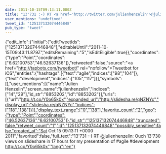 ```yaml
---
date: 2011-10-15T09:13:11.000Z
title: "13'731 :-) RT <a href='http://twitter.com/julienhenzelin'>@julienhenzelin</a>: Ouch 13'730 views on slideshare in 17 hours for my presentation of #agile #development http://t.co/Y0o65k0x″"
user_mentions: "undefined"
tweet_id: "125137132074446848"
pub_type: "tweet"
---
```

{"edit_info":{"initial":{"editTweetIds":["125137132074446848"],"editableUntil":"2011-10-15T09:43:11.879Z","editsRemaining":"5","isEditEligible":true}},"coordinates":{"type":"Point","coordinates":["6.62100753","46.52637136"]},"retweeted":false,"source":"<a href=\"http://tapbots.com/tweetbot\" rel=\"nofollow\">Tweetbot for iOS</a>","entities":{"hashtags":[{"text":"agile","indices":["98","104"]},{"text":"development","indices":["105","117"]}],"symbols":[],"user_mentions":[{"name":"Julien Henzelin","screen_name":"julienhenzelin","indices":["14","29"],"id_str":"8853202","id":"8853202"}],"urls":[{"url":"http://t.co/Y0o65k0x","expanded_url":"http://slidesha.re/qNZNYc","display_url":"slidesha.re/qNZNYc","indices":["118","138"]}]},"display_text_range":["0","138"],"favorite_count":"2","geo":{"type":"Point","coordinates":["46.52637136","6.62100753"]},"id_str":"125137132074446848","truncated":false,"retweet_count":"1","id":"125137132074446848","possibly_sensitive":false,"created_at":"Sat Oct 15 09:13:11 +0000 2011","favorited":false,"full_text":"13'731 :-) RT @julienhenzelin: Ouch 13'730 views on slideshare in 17 hours for my presentation of #agile #development http://t.co/Y0o65k0x","lang":"en"}
